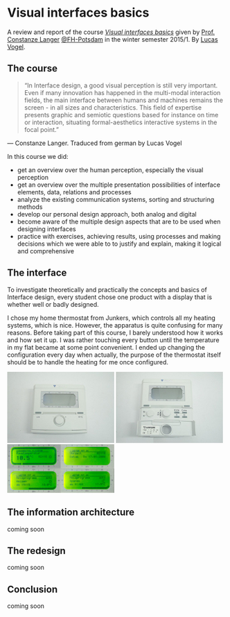 # Visual interfaces basics
A review and report of the course [_Visual interfaces basics_](https://fhp.incom.org/workspace/6272/1) given by [Prof. Constanze Langer](http://www.fh-potsdam.de/person/person-action/constanze-langer/show/Person/) [@FH-Potsdam](fh-potsdam.de) in the winter semester 2015/1. By [Lucas Vogel](http://www.vogelino.com).

## The course
> “In Interface design, a good visual perception is still very important. Even if many innovation has happened in the multi-modal interaction fields, the main interface between humans and machines remains the screen - in all sizes and characteristics. This field of expertise presents graphic and semiotic questions based for instance on time or interaction, situating formal-aesthetics interactive systems in the focal point.”

— Constanze Langer. Traduced from german by Lucas Vogel


In this course we did:

- get an overview over the human perception, especially the visual perception
- get an overview over the multiple presentation possibilities of interface elements, data, relations and processes
- analyze the existing communication systems, sorting and structuring methods
- develop our personal design approach, both analog and digital
- become aware of the multiple design aspects that are to be used when designing interfaces
- practice with exercises, achieving results, using processes and making decisions which we were able to to justify and explain, making it logical and comprehensive

## The interface
To investigate theoretically and practically the concepts and basics of Interface design, every student chose one product with a display that is whether well or badly designed.

I chose my home thermostat from Junkers, which controls all my heating systems, which is nice. However, the apparatus is quite confusing for many reasons. Before taking part of this course, I barely understood how it works and how set it up. I was rather touching every button until the temperature in my flat became at some point convenient. I ended up changing the configuration every day when actually, the purpose of the thermostat itself should be to handle the heating for me once configured.

<img width="49%" src="https://raw.githubusercontent.com/vogelino/visual-interfaces-basics/master/information-architecture/images/junkers-thermostat-front-closed.jpg" alt="Junkers thermostat closed" />
<img width="49%" src="https://raw.githubusercontent.com/vogelino/visual-interfaces-basics/master/information-architecture/images/junkers-thermostat-front-closed-open.jpg" alt="Junkers thermostat opened" />
<img width="49%" src="https://raw.githubusercontent.com/vogelino/visual-interfaces-basics/master/information-architecture/images/all-screens.jpg" alt="Junkers thermostat - all screens" />

## The information architecture
coming soon

## The redesign
coming soon

## Conclusion
coming soon

